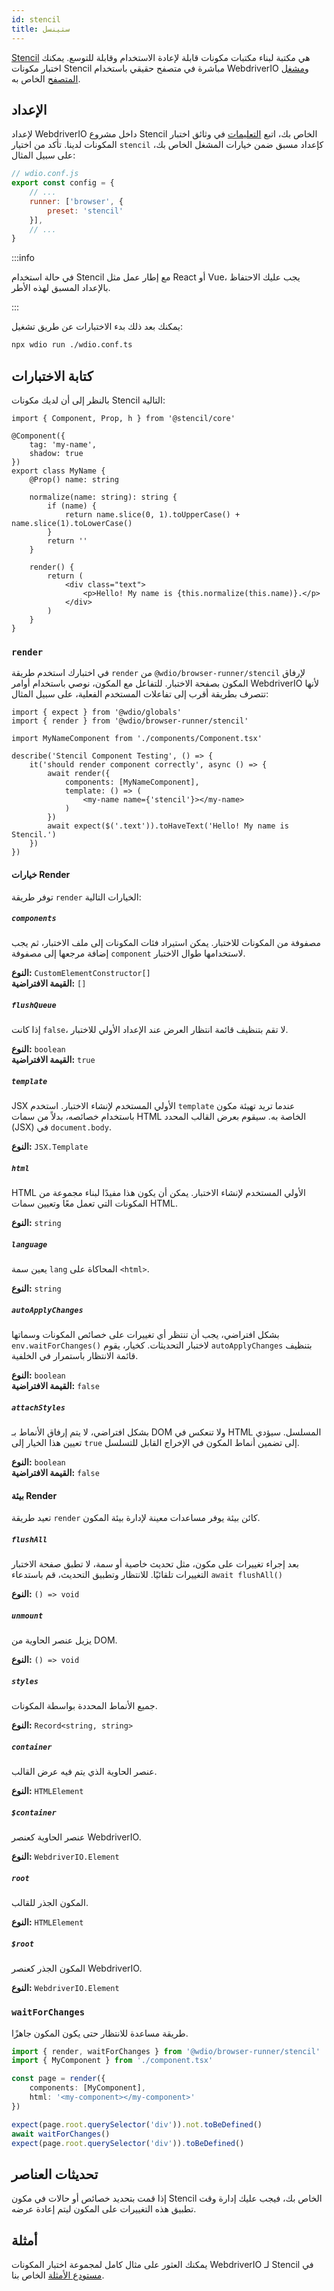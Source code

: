 ```yaml
---
id: stencil
title: ستينسل
---
```


[Stencil](https://stenciljs.com/) هي مكتبة لبناء مكتبات مكونات قابلة لإعادة الاستخدام وقابلة للتوسع. يمكنك اختبار مكونات Stencil مباشرة في متصفح حقيقي باستخدام WebdriverIO و[مشغل المتصفح](/docs/runner#browser-runner) الخاص به.

## الإعداد

لإعداد WebdriverIO داخل مشروع Stencil الخاص بك، اتبع [التعليمات](/docs/component-testing#set-up) في وثائق اختبار المكونات لدينا. تأكد من اختيار `stencil` كإعداد مسبق ضمن خيارات المشغل الخاص بك، على سبيل المثال:

```js
// wdio.conf.js
export const config = {
    // ...
    runner: ['browser', {
        preset: 'stencil'
    }],
    // ...
}
```

:::info

في حالة استخدام Stencil مع إطار عمل مثل React أو Vue، يجب عليك الاحتفاظ بالإعداد المسبق لهذه الأطر.

:::

يمكنك بعد ذلك بدء الاختبارات عن طريق تشغيل:

```sh
npx wdio run ./wdio.conf.ts
```

## كتابة الاختبارات

بالنظر إلى أن لديك مكونات Stencil التالية:

```tsx title="./components/Component.tsx"
import { Component, Prop, h } from '@stencil/core'

@Component({
    tag: 'my-name',
    shadow: true
})
export class MyName {
    @Prop() name: string

    normalize(name: string): string {
        if (name) {
            return name.slice(0, 1).toUpperCase() + name.slice(1).toLowerCase()
        }
        return ''
    }

    render() {
        return (
            <div class="text">
                <p>Hello! My name is {this.normalize(this.name)}.</p>
            </div>
        )
    }
}
```

### `render`

في اختبارك استخدم طريقة `render` من `@wdio/browser-runner/stencil` لإرفاق المكون بصفحة الاختبار. للتفاعل مع المكون، نوصي باستخدام أوامر WebdriverIO لأنها تتصرف بطريقة أقرب إلى تفاعلات المستخدم الفعلية، على سبيل المثال:

```tsx title="app.test.tsx"
import { expect } from '@wdio/globals'
import { render } from '@wdio/browser-runner/stencil'

import MyNameComponent from './components/Component.tsx'

describe('Stencil Component Testing', () => {
    it('should render component correctly', async () => {
        await render({
            components: [MyNameComponent],
            template: () => (
                <my-name name={'stencil'}></my-name>
            )
        })
        await expect($('.text')).toHaveText('Hello! My name is Stencil.')
    })
})
```

#### خيارات Render

توفر طريقة `render` الخيارات التالية:

##### `components`

مصفوفة من المكونات للاختبار. يمكن استيراد فئات المكونات إلى ملف الاختبار، ثم يجب إضافة مرجعها إلى مصفوفة `component` لاستخدامها طوال الاختبار.

__النوع:__ `CustomElementConstructor[]`<br />
__القيمة الافتراضية:__ `[]`

##### `flushQueue`

إذا كانت `false`، لا تقم بتنظيف قائمة انتظار العرض عند الإعداد الأولي للاختبار.

__النوع:__ `boolean`<br />
__القيمة الافتراضية:__ `true`

##### `template`

JSX الأولي المستخدم لإنشاء الاختبار. استخدم `template` عندما تريد تهيئة مكون باستخدام خصائصه، بدلاً من سمات HTML الخاصة به. سيقوم بعرض القالب المحدد (JSX) في `document.body`.

__النوع:__ `JSX.Template`

##### `html`

HTML الأولي المستخدم لإنشاء الاختبار. يمكن أن يكون هذا مفيدًا لبناء مجموعة من المكونات التي تعمل معًا وتعيين سمات HTML.

__النوع:__ `string`

##### `language`

يعين سمة `lang` المحاكاة على `<html>`.

__النوع:__ `string`

##### `autoApplyChanges`

بشكل افتراضي، يجب أن تنتظر أي تغييرات على خصائص المكونات وسماتها `env.waitForChanges()` لاختبار التحديثات. كخيار، يقوم `autoApplyChanges` بتنظيف قائمة الانتظار باستمرار في الخلفية.

__النوع:__ `boolean`<br />
__القيمة الافتراضية:__ `false`

##### `attachStyles`

بشكل افتراضي، لا يتم إرفاق الأنماط بـ DOM ولا تنعكس في HTML المسلسل. سيؤدي تعيين هذا الخيار إلى `true` إلى تضمين أنماط المكون في الإخراج القابل للتسلسل.

__النوع:__ `boolean`<br />
__القيمة الافتراضية:__ `false`

#### بيئة Render

تعيد طريقة `render` كائن بيئة يوفر مساعدات معينة لإدارة بيئة المكون.

##### `flushAll`

بعد إجراء تغييرات على مكون، مثل تحديث خاصية أو سمة، لا تطبق صفحة الاختبار التغييرات تلقائيًا. للانتظار وتطبيق التحديث، قم باستدعاء `await flushAll()`

__النوع:__ `() => void`

##### `unmount`

يزيل عنصر الحاوية من DOM.

__النوع:__ `() => void`

##### `styles`

جميع الأنماط المحددة بواسطة المكونات.

__النوع:__ `Record<string, string>`

##### `container`

عنصر الحاوية الذي يتم فيه عرض القالب.

__النوع:__ `HTMLElement`

##### `$container`

عنصر الحاوية كعنصر WebdriverIO.

__النوع:__ `WebdriverIO.Element`

##### `root`

المكون الجذر للقالب.

__النوع:__ `HTMLElement`

##### `$root`

المكون الجذر كعنصر WebdriverIO.

__النوع:__ `WebdriverIO.Element`

### `waitForChanges`

طريقة مساعدة للانتظار حتى يكون المكون جاهزًا.

```ts
import { render, waitForChanges } from '@wdio/browser-runner/stencil'
import { MyComponent } from './component.tsx'

const page = render({
    components: [MyComponent],
    html: '<my-component></my-component>'
})

expect(page.root.querySelector('div')).not.toBeDefined()
await waitForChanges()
expect(page.root.querySelector('div')).toBeDefined()
```

## تحديثات العناصر

إذا قمت بتحديد خصائص أو حالات في مكون Stencil الخاص بك، فيجب عليك إدارة وقت تطبيق هذه التغييرات على المكون ليتم إعادة عرضه.

## أمثلة

يمكنك العثور على مثال كامل لمجموعة اختبار المكونات WebdriverIO لـ Stencil في [مستودع الأمثلة](https://github.com/webdriverio/component-testing-examples/tree/main/stencil-component-starter) الخاص بنا.